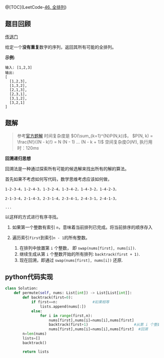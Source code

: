 @[TOC](LeetCode-[46. 全排列](https://leetcode-cn.com/problems/permutations/))

## 题目回顾

[传送门](https://leetcode-cn.com/problems/3sum-closest/)

给定一个**没有重复**数字的序列，返回其所有可能的全排列。

**示例:**

```
输入: [1,2,3]
输出:
[
  [1,2,3],
  [1,3,2],
  [2,1,3],
  [2,3,1],
  [3,1,2],
  [3,2,1]
]
```



## 题解

> 参考[官方题解](https://leetcode-cn.com/problems/permutations/solution/quan-pai-lie-by-leetcode/)
> 时间复杂度是 $O(\sum_{k=1}^{N}P(N,k))​$，  $P(N, k) = \frac{N!}{(N - k)!} = N (N - 1) ... (N - k + 1)​$
> 空间复杂度$O(N!)​$,
> 执行用时：$120 ms​$ 

**回溯递归思想**

回溯法是一种通过探索所有可能的候选解来找出所有的解的算法。

首先如果不考虑如何写代码，数学思维考虑应该如何做，

`1-2-3-4，1-2-4-3，1-3-2-4，1-3-4-2，1-4-3-2，1-4-2-3，`

`2-1-3-4，2-1-4-3，2-3-1-4，2-3-4-1，2-4-3-1，2-4-1-3，`

`...`

以这样的方式进行有序寻找。

1. 如果第一个整数有索引 `n`，意味着当前排列已完成。将当前排序的顺序存入

2. 遍历索引`first`到索引`n - 1`的所有整数。
   1. 在排列中放置第 `i` 个整数， 即 `swap(nums[first], nums[i])`.
   2. 继续生成从第 `i` 个整数开始的所有排列: `backtrack(first + 1)`.
   3. 现在回溯，即通过 `swap(nums[first], nums[i])` 还原.



## python代码实现

```python
class Solution:
    def permute(self, nums: List[int]) -> List[List[int]]:
        def backtrack(first=0):
            if first==n:				#如果相等
                lists.append(nums[:])
            else:
                for i in range(first,n):
                    nums[first],nums[i]=nums[i],nums[first] 
                    backtrack(first+1)					   #从第 i 个整数开始的所有排列
                    nums[first],nums[i]=nums[i],nums[first]  #回溯
        n=len(nums)
        lists=[]
        backtrack()

        return lists
```